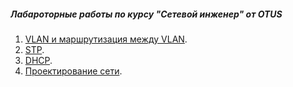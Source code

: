 ##### Лабароторные работы по курсу "Сетевой инженер" от OTUS

1. [VLAN и маршрутизация между VLAN](lab01/).
2. [STP](lab02/).
3. [DHCP](lab03/).
4. [Проектирование сети](lab04/).